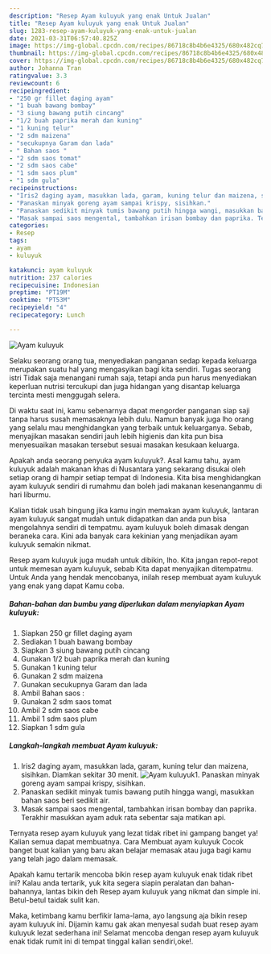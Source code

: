 ```yaml
---
description: "Resep Ayam kuluyuk yang enak Untuk Jualan"
title: "Resep Ayam kuluyuk yang enak Untuk Jualan"
slug: 1283-resep-ayam-kuluyuk-yang-enak-untuk-jualan
date: 2021-03-31T06:57:40.825Z
image: https://img-global.cpcdn.com/recipes/86718c8b4b6e4325/680x482cq70/ayam-kuluyuk-foto-resep-utama.jpg
thumbnail: https://img-global.cpcdn.com/recipes/86718c8b4b6e4325/680x482cq70/ayam-kuluyuk-foto-resep-utama.jpg
cover: https://img-global.cpcdn.com/recipes/86718c8b4b6e4325/680x482cq70/ayam-kuluyuk-foto-resep-utama.jpg
author: Johanna Tran
ratingvalue: 3.3
reviewcount: 6
recipeingredient:
- "250 gr fillet daging ayam"
- "1 buah bawang bombay"
- "3 siung bawang putih cincang"
- "1/2 buah paprika merah dan kuning"
- "1 kuning telur"
- "2 sdm maizena"
- "secukupnya Garam dan lada"
- " Bahan saos "
- "2 sdm saos tomat"
- "2 sdm saos cabe"
- "1 sdm saos plum"
- "1 sdm gula"
recipeinstructions:
- "Iris2 daging ayam, masukkan lada, garam, kuning telur dan maizena, sisihkan. Diamkan sekitar 30 menit."
- "Panaskan minyak goreng ayam sampai krispy, sisihkan."
- "Panaskan sedikit minyak tumis bawang putih hingga wangi, masukkan bahan saos beri sedikit air."
- "Masak sampai saos mengental, tambahkan irisan bombay dan paprika. Terakhir masukkan ayam aduk rata sebentar saja matikan api."
categories:
- Resep
tags:
- ayam
- kuluyuk

katakunci: ayam kuluyuk 
nutrition: 237 calories
recipecuisine: Indonesian
preptime: "PT19M"
cooktime: "PT53M"
recipeyield: "4"
recipecategory: Lunch

---
```



![Ayam kuluyuk](https://img-global.cpcdn.com/recipes/86718c8b4b6e4325/680x482cq70/ayam-kuluyuk-foto-resep-utama.jpg)

Selaku seorang orang tua, menyediakan panganan sedap kepada keluarga merupakan suatu hal yang mengasyikan bagi kita sendiri. Tugas seorang istri Tidak saja menangani rumah saja, tetapi anda pun harus menyediakan keperluan nutrisi tercukupi dan juga hidangan yang disantap keluarga tercinta mesti menggugah selera.

Di waktu  saat ini, kamu sebenarnya dapat mengorder panganan siap saji tanpa harus susah memasaknya lebih dulu. Namun banyak juga lho orang yang selalu mau menghidangkan yang terbaik untuk keluarganya. Sebab, menyajikan masakan sendiri jauh lebih higienis dan kita pun bisa menyesuaikan masakan tersebut sesuai masakan kesukaan keluarga. 



Apakah anda seorang penyuka ayam kuluyuk?. Asal kamu tahu, ayam kuluyuk adalah makanan khas di Nusantara yang sekarang disukai oleh setiap orang di hampir setiap tempat di Indonesia. Kita bisa menghidangkan ayam kuluyuk sendiri di rumahmu dan boleh jadi makanan kesenanganmu di hari liburmu.

Kalian tidak usah bingung jika kamu ingin memakan ayam kuluyuk, lantaran ayam kuluyuk sangat mudah untuk didapatkan dan anda pun bisa mengolahnya sendiri di tempatmu. ayam kuluyuk boleh dimasak dengan beraneka cara. Kini ada banyak cara kekinian yang menjadikan ayam kuluyuk semakin nikmat.

Resep ayam kuluyuk juga mudah untuk dibikin, lho. Kita jangan repot-repot untuk memesan ayam kuluyuk, sebab Kita dapat menyajikan ditempatmu. Untuk Anda yang hendak mencobanya, inilah resep membuat ayam kuluyuk yang enak yang dapat Kamu coba.

<!--inarticleads1-->

##### Bahan-bahan dan bumbu yang diperlukan dalam menyiapkan Ayam kuluyuk:

1. Siapkan 250 gr fillet daging ayam
1. Sediakan 1 buah bawang bombay
1. Siapkan 3 siung bawang putih cincang
1. Gunakan 1/2 buah paprika merah dan kuning
1. Gunakan 1 kuning telur
1. Gunakan 2 sdm maizena
1. Gunakan secukupnya Garam dan lada
1. Ambil  Bahan saos :
1. Gunakan 2 sdm saos tomat
1. Ambil 2 sdm saos cabe
1. Ambil 1 sdm saos plum
1. Siapkan 1 sdm gula




<!--inarticleads2-->

##### Langkah-langkah membuat Ayam kuluyuk:

1. Iris2 daging ayam, masukkan lada, garam, kuning telur dan maizena, sisihkan. Diamkan sekitar 30 menit.
<img src="https://img-global.cpcdn.com/steps/21742431ecce1927/160x128cq70/ayam-kuluyuk-langkah-memasak-1-foto.jpg" alt="Ayam kuluyuk">1. Panaskan minyak goreng ayam sampai krispy, sisihkan.
1. Panaskan sedikit minyak tumis bawang putih hingga wangi, masukkan bahan saos beri sedikit air.
1. Masak sampai saos mengental, tambahkan irisan bombay dan paprika. Terakhir masukkan ayam aduk rata sebentar saja matikan api.




Ternyata resep ayam kuluyuk yang lezat tidak ribet ini gampang banget ya! Kalian semua dapat membuatnya. Cara Membuat ayam kuluyuk Cocok banget buat kalian yang baru akan belajar memasak atau juga bagi kamu yang telah jago dalam memasak.

Apakah kamu tertarik mencoba bikin resep ayam kuluyuk enak tidak ribet ini? Kalau anda tertarik, yuk kita segera siapin peralatan dan bahan-bahannya, lantas bikin deh Resep ayam kuluyuk yang nikmat dan simple ini. Betul-betul taidak sulit kan. 

Maka, ketimbang kamu berfikir lama-lama, ayo langsung aja bikin resep ayam kuluyuk ini. Dijamin kamu gak akan menyesal sudah buat resep ayam kuluyuk lezat sederhana ini! Selamat mencoba dengan resep ayam kuluyuk enak tidak rumit ini di tempat tinggal kalian sendiri,oke!.

